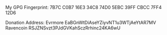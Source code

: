 My GPG Fingerprint: 7B7C C0B7 16E3 34C8 74D0  5EBC 39FF CBCC 7FF4 12D6

Donation Address: 
Evrmore EaBGnWtDiAseYZiyvNT1u3WTjAeYtAR7MV
Ravencoin RSJZNSvzt3PJdGVKahSczRrhinc24KA6wU

<!--
**hans-schmidt/hans-schmidt** is a ✨ _special_ ✨ repository because its `README.md` (this file) appears on your GitHub profile.

Here are some ideas to get you started:

- 🔭 I’m currently working on ...
- 🌱 I’m currently learning ...
- 👯 I’m looking to collaborate on ...
- 🤔 I’m looking for help with ...
- 💬 Ask me about ...
- 📫 How to reach me: ...
- 😄 Pronouns: ...
- ⚡ Fun fact: ...
-->
